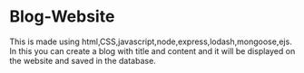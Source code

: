# Blog-Website
This is made using html,CSS,javascript,node,express,lodash,mongoose,ejs.
In this you can create a blog with title and content and it will be displayed on the website and saved in the database.
